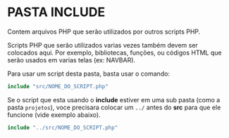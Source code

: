 # PASTA INCLUDE

Contem arquivos PHP que serão utilizados por outros scripts PHP.

Scripts PHP que serão utilizados varias vezes também devem ser colocados aqui. Por exemplo, bibliotecas, funções, ou códigos HTML que serão usados em varias telas (ex: NAVBAR).

Para usar um script desta pasta, basta usar o comando:

```php
include "src/NOME_DO_SCRIPT.php"
```

Se o script que esta usando o **include** estiver em uma sub pasta (como a pasta `projetos`), voce precisara colocar  um `../` antes do **src** para que ele funcione (vide exemplo abaixo).

```php
include "../src/NOME_DO_SCRIPT.php"
```
